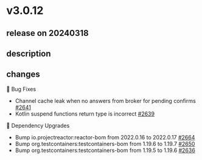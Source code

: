 # v3.0.12

## release on 20240318

## description

## changes

🐞 Bug Fixes

* Channel cache leak when no answers from broker for pending confirms <a href="https://github.com/spring-projects/spring-amqp/issues/2641" data-hovercard-type="issue" data-hovercard-url="/spring-projects/spring-amqp/issues/2641/hovercard">#2641</a>
* Kotlin suspend functions return type is incorrect <a href="https://github.com/spring-projects/spring-amqp/issues/2639" data-hovercard-type="issue" data-hovercard-url="/spring-projects/spring-amqp/issues/2639/hovercard">#2639</a>

🔨 Dependency Upgrades

* Bump io.projectreactor:reactor-bom from 2022.0.16 to 2022.0.17 <a href="https://github.com/spring-projects/spring-amqp/pull/2664" data-hovercard-type="pull_request" data-hovercard-url="/spring-projects/spring-amqp/pull/2664/hovercard">#2664</a>
* Bump org.testcontainers:testcontainers-bom from 1.19.6 to 1.19.7 <a href="https://github.com/spring-projects/spring-amqp/pull/2650" data-hovercard-type="pull_request" data-hovercard-url="/spring-projects/spring-amqp/pull/2650/hovercard">#2650</a>
* Bump org.testcontainers:testcontainers-bom from 1.19.5 to 1.19.6 <a href="https://github.com/spring-projects/spring-amqp/pull/2636" data-hovercard-type="pull_request" data-hovercard-url="/spring-projects/spring-amqp/pull/2636/hovercard">#2636</a>

